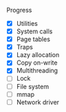 Progress

- [x] Utilities
- [x] System calls
- [x] Page tables
- [x] Traps
- [x] Lazy allocation
- [x] Copy on-write
- [x] Multithreading
- [ ] Lock
- [ ] File system
- [ ] mmap
- [ ] Network driver